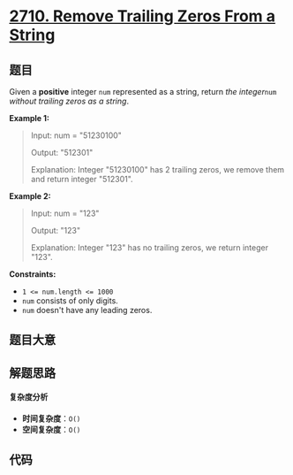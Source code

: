 # [2710. Remove Trailing Zeros From a String](https://leetcode.com/problems/remove-trailing-zeros-from-a-string/)

## 题目

Given a **positive** integer `num` represented as a string, return _the
integer_`num` _without trailing zeros as a string_.

**Example 1:**

> Input: num = "51230100"
>
> Output: "512301"
>
> Explanation: Integer "51230100" has 2 trailing zeros, we remove them and return integer "512301".

**Example 2:**

> Input: num = "123"
>
> Output: "123"
>
> Explanation: Integer "123" has no trailing zeros, we return integer "123".

**Constraints:**

- `1 <= num.length <= 1000`
- `num` consists of only digits.
- `num` doesn't have any leading zeros.

## 题目大意

## 解题思路

#### 复杂度分析

- **时间复杂度**：`O()`
- **空间复杂度**：`O()`

## 代码

```javascript

```

